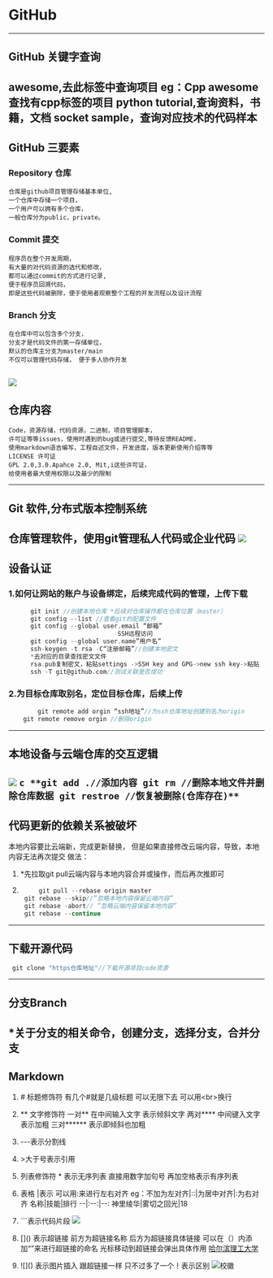 # GitHub
---
## GitHub 关键字查询  
   awesome,去此标签中查询项目
   eg：Cpp awesome 查找有cpp标签的项目
   python tutorial,查询资料，书籍，文档
   socket sample，查询对应技术的代码样本
---
## GitHub 三要素
### Repository 仓库
    仓库是github项目管理存储基本单位,
    一个仓库中存储一个项目，
    一个用户可以拥有多个仓库，
    一般仓库分为public，private。
### Commit 提交
    程序员在整个开发周期，
    有大量的对代码资源的选代和修改，
    都可以通过commit的方式进行记录,
    便于程序员回溯代码，
    即是这些代码被删除，便于使用者观察整个工程的开发流程以及设计流程  
### Branch 分支
    在仓库中可以包含多个分支，
    分支才是代码文件的第一存储单位，
    默认的仓库主分支为master/main
    不仅可以管理代码存储， 便于多人协作开发
![](https://picture.gptkong.com/20240607/22324e0689b0db43f8810f84f4e7f1a175.jpg)
---
## 仓库内容
    Code，资源存储，代码资源，二进制，项目管理脚本，
    许可证等等issues，使用时遇到的bug或进行提交,等待反馈README，
    使用markdown语吉编写，工程自述文件，开发进度，版本更新使用介绍等等
    LICENSE 许可证
    GPL 2.0,3.0.Apahce 2.0, Mit,i这些许可证，
    给使用者最大使用权限以及最少的限制
---
## Git 软件,分布式版本控制系统
   仓库管理软件，使用git管理私人代码或企业代码
![](https://picture.gptkong.com/20240607/22479663c471b049e2a8aff9caf1327cb8.jpg)
---
## 设备认证
### 1.如何让网站的账户与设备绑定，后续完成代码的管理，上传下载

  ```c
        git init //创建本地仓库 *后续对仓库操作都在仓库位置（master）
	    git config --list //查看git的配置文件
	    git config --global user.email “邮箱”
        						SSH远程访问
        git config --global user.name”用户名”
        ssh-keygen -t rsa -C“注册邮箱”//创建本地密文
        *去对应的目录查找密文文件
        rsa.pub复制密文，粘贴settings ->SSH key and GPG->new ssh key->粘贴
        ssh -T git@github.com//测试关联是否成功

  ```
### 2.为目标仓库取别名，定位目标仓库，后续上传
```c
    	git remote add orgin “ssh地址”//为ssh仓库地址创建别名为origin
	git remote remove orgin //删除origin
```
---
##  本地设备与云端仓库的交互逻辑
![](https://picture.gptkong.com/20240607/2313c5c4a63d6d4ef0b3541b004a8f7dbb.png)
    ```c
    **git add .//添加内容
    git rm //删除本地文件并删除仓库数据
    git restroe //恢复被删除(仓库存在)**
    ```
---
## 代码更新的依赖关系被破坏
   本地内容要比云端新，完成更新替换，
   但是如果直接修改云端内容，导致，本地内容无法再次提交
   做法：
1. \*先拉取git pull云端内容与本地内容合并或操作，而后再次推即可
2. ```c
        git pull --rebase origin master  
   	git rebase --skip//”忽略本地内容保留云端内容”  
   	git rebase -abort// ”忽略云端内容保留本地内容”  
   	git rebase --continue  
   ```
---
## 下载开源代码
   ```c
   	git clone "https仓库地址"//下载开源项目code资源
   ```
---
## 分支Branch
   \*关于分支的相关命令，创建分支，选择分支，合并分支
---
## Markdown 
1.  \# 标题修饰符
  有几个#就是几级标题 可以无限下去
  可以用\<br\>换行
2. \*\* 文字修饰符
   一对** 在中间输入文字 表示倾斜文字
   两对**** 中间键入文字 表示加粗
   三对****** 表示即倾斜也加粗

3. ---表示分割线
4. \>大于号表示引用
5. 列表修饰符 \*
   表示无序列表
   直接用数字加句号 再加空格表示有序列表
6. 表格
   \|表示 可以用:来进行左右对齐
   eg：不加为左对齐|::|为居中对齐|:为右对齐
名称|技能|排行
--|:--:|--:
神里绫华|雾切之回光|18
7. \`\`\`表示代码片段
![](https://picture.gptkong.com/20240607/2345a0bb9ff8ce4479a85285d04d055d2f.png)
8. \[\]\(\) 表示超链接
   前方为超链接名称 后方为超链接具体链接 可以在（）内添加“”来进行超链接的命名 光标移动到超链接会弹出具体作用
[哈尔滨理工大学](http://www.hrbust.edu.cn/"点击进入中国最好的大学")
9. \!\[\]\(\) 表示图片插入
   跟超链接一样 只不过多了一个！表示区别
![校徽](https://picture.gptkong.com/20240607/2352d1472fe4f7496fb0274e72433fe424.png)

